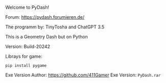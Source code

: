 Welcome to PyDash!

Forum: https://pydash.forumieren.de/

The programm by: TinyTosha and ChatGPT 3.5

This is a Geometry Dash but on Python

Version: Build-20242

Librays for game:

`pip install pygame
`

Exe Version Author: https://github.com/411Gamer
Exe Version: `PyDash.rar`
